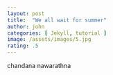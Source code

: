```yaml
---
layout: post
title:  "We all wait for summer"
author: john
categories: [ Jekyll, tutorial ]
image: /assets/images/5.jpg
rating: .5
---
```

chandana nawarathna
